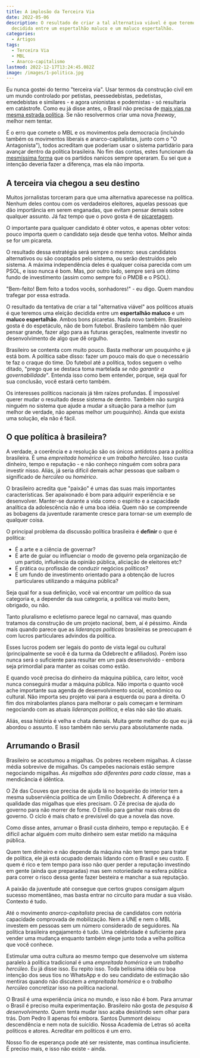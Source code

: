 ```yaml
---
title: A implosão da Terceira Via
date: 2022-05-06
description: O resultado de criar a tal alternativa viável é que teremos uma eleição
  decidida entre um espertalhão maluco e um maluco espertalhão.
categories:
  - Artigos
tags:
  - Terceira Via
  - MBL
  - Anarco-capitalismo
lastmod: 2022-12-17T13:24:45.082Z
image: /images/1-politica.jpg
---
```

Eu nunca gostei do termo "terceira via". Usar termos da construção civil em um mundo controlado por petistas, peessedebistas, pedetistas, emedebistas e similares - e agora unionistas e podemistas - só resultaria em catástrofe. Como eu já disse antes, o Brasil não precisa de [mais vias na mesma estrada política](https://llsaboya.com/p/terceira-precisamos-e-de-estradas/). Se não resolvermos criar uma nova *freeway*, melhor nem tentar.

É o erro que comete o MBL e os movimentos pela democracia (incluindo também os movimentos liberais e anarco-capitalistas, junto com o "O Antagonista"), todos acreditam que poderiam usar o sistema partidário para avançar dentro da política brasileira. No fim das contas, estes funcionam da [mesmíssima forma](https://llsaboya.com/p/formacao-de-uma-terceira-via-para-2022/) que os partidos nanicos sempre operaram. Eu sei que a intenção deveria fazer a diferença, mas ela não importa.

## A terceira via chegou a seu destino

Muitos jornalistas torceram para que uma alternativa aparecesse na política. Nenhum deles contou com os verdadeiros eleitores, aquelas pessoas que dão importância em serem enganadas, que evitam pensar demais sobre qualquer assunto. Já faz tempo que o povo gosta é de [picaretagem](https://crusoe.uol.com.br/edicoes/207/era-de-ouro-dos-picaretas/).

O importante para qualquer candidato é obter votos, e apenas obter votos: pouco importa quem o candidato seja desde que tenha votos. Melhor ainda se for um picareta.

O resultado dessa estratégia será sempre o mesmo: seus candidatos alternativos ou são cooptados pelo sistema, ou serão destruídos pelo sistema. A máxima independência deles é qualquer coisa parecida com um PSOL, e isso nunca é bom. Mas, por outro lado, sempre será um ótimo fundo de investimento (assim como sempre foi o PMDB e o PSOL).

"Bem-feito! Bem feito a todos vocês, sonhadores!" - eu digo. Quem mandou trafegar por essa estrada.

O resultado da tentativa de criar a tal "alternativa viável" aos políticos atuais é que teremos uma eleição decidida entre um **espertalhão maluco** e um **maluco espertalhão**. Ambos bons picaretas. Nada novo também. Brasileiro gosta é do espetáculo, não de bom futebol. Brasileiro também não quer pensar grande, fazer algo para as futuras gerações, realmente investir no desenvolvimento de algo que dê orgulho.

Brasileiro se contenta com muito pouco. Basta melhorar um pouquinho e já está bom. A política sabe disso: fazer um pouco mais do que o necessário te faz o craque do time. Do futebol até a política, todos seguem o velho ditado, "prego que se destaca toma martelada *se não garantir a governabilidade*". Entenda isso como bem entender, porque, seja qual for sua conclusão, você estará certo também.

Os interesses políticos nacionais já têm raízes profundas. É impossível querer mudar o resultado desse sistema de dentro. Também não surgirá ninguém no sistema que ajude a mudar a situação para a melhor (um melhor de verdade, não apenas melhor um pouquinho). Ainda que exista uma solução, ela não é fácil.

## O que política à brasileira?
A verdade, a coerência e a resolução são os únicos antídotos para a política brasileira. É  uma *empreitada homérica* e um *trabalho hercúleo*. Isso custa dinheiro, tempo e reputação - e não conheço ninguém com sobra para investir nisso. Aliás, já seria difícil demais achar pessoas que saibam o significado de *hercúleo* ou *homérico*.

O brasileiro acredita que "paixão" é umas das suas mais importantes características. Ser apaixonado é bom para adquirir experiência e se desenvolver. Manter-se durante a vida como o espírito e a capacidade analítica da adolescência não é uma boa idéia. Quem não se compreende as bobagens da juventude raramente cresce para tornar-se um exemplo de qualquer coisa.

O principal problema da discussão política brasileira é **definir** o que é política:
- É a arte e a ciência de governar?
- É arte de guiar ou influenciar o modo de governo pela organização de um partido, influência da opinião pública, aliciação de eleitores etc?
- É prática ou profissão de conduzir negócios políticos?
- É um fundo de investimento orientado para a obtenção de lucros particulares utilizando a máquina pública?

Seja qual for a sua definição, você vai encontrar um político da sua categoria e, a depender da sua categoria, a política vai muito bem, obrigado, ou não.

Tanto pluralismo e ecletismo parece legal no carnaval, mas quando tratamos da construção de um projeto nacional, bem, aí é péssimo. Ainda mais quando parece que as *lideranças políticas* brasileiras se preocupam é com lucros particulares advindos da política. 

Esses lucros podem ser legais do ponto de vista legal ou cultural (principalmente se você é da turma da Odebrecht e afiliados). Porém isso nunca será o suficiente para resultar em um país desenvolvido - embora seja primordial para manter as coisas como estão.

E quando você precisa do dinheiro da máquina pública, caro leitor, você nunca conseguirá mudar a máquina pública. Não importa o quanto você ache importante sua agenda de desenvolvimento social, econômico ou cultural. Não importa seu projeto vai para a esquerda ou para a direita. O fim dos mirabolantes planos para melhorar o país começam e terminam negociando com as atuais *lideranças política*, e elas não são tão atuais.

Aliás, essa história é velha e chata demais. Muita gente melhor do que eu já abordou o assunto. E isso também não serviu para absolutamente nada. 

## Arrumando o Brasil

Brasileiro se acostumou a migalhas. Os pobres recebem migalhas. A classe média sobrevive de migalhas. Os campeões nacionais estão sempre negociando migalhas. *As migalhas são diferentes para cada classe*, mas a mendicância é idêntica. 

O Zé das Couves que precisa de ajuda lá no boqueirão do interior tem a mesma subserviência política de um Emílio Odebrecht. A diferença é a qualidade das migalhas que eles precisam. O Zé precisa de ajuda do governo para não morrer de fome. O Emílio para ganhar mais obras do governo. O ciclo é mais chato e previsível do que a novela das nove.

Como disse antes, arrumar o Brasil custa dinheiro, tempo e reputação. E é difícil achar alguém com muito dinheiro sem estar metido na máquina pública. 

Quem tem dinheiro e não depende da máquina não tem tempo para tratar de política, ele já está ocupado demais lidando com o Brasil e seu custo. E quem é rico e tem tempo para isso não quer perder a reputação investindo em gente (ainda que preparadas) mas sem notoriedade na esfera pública para correr o risco dessa gente fazer besteira e manchar a sua reputação.

A paixão da juventude até consegue que certos grupos consigam algum sucesso momentâneo, mas basta entrar no circuito para mudar a sua visão. Contexto é tudo. 

Até o movimento *anarco-capitalista* precisa de candidatos com notória capacidade comprovada de mobilização. Nem a UNE e nem o MBL investem em pessoas sem um número considerado de seguidores. Na política brasileira engajamento é tudo. Uma celebridade é suficiente para vender uma mudança enquanto também elege junto toda a velha política que você conhece.

Estimular uma outra cultura ao mesmo tempo que desenvolve um sistema paralelo à política tradicional é uma *empreitada homérica* e um *trabalho hercúleo*. Eu já disse isso. Eu repito isso. Toda belíssima idéia ou boa intenção dos seus tios no WhatsApp e do seu candidato de estimação são mentiras quando não discutem a *empreitada homérica* e o *trabalho hercúleo* concretizar isso na política nacional.

O Brasil é uma experiência única no mundo, e isso não é bom. Para arrumar o Brasil é preciso muita experimentação. Brasileiro não gosta de *pesquisa & desenvolvimento*. Quem tenta mudar isso acaba desistindo sem olhar para trás. Dom Pedro II apenas foi embora. Santos Dummont deixou descendência e nem nota de suicídio. Nossa Academia de Letras só aceita políticos e atores. Acreditar em políticos é um erro.

Nosso fio de esperança pode até ser resistente, mas continua insuficiente. É preciso mais, e isso não existe - ainda.